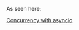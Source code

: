 As seen here:

[Concurrency with asyncio](https://realpython.com/courses/python-3-concurrency-asyncio-module/)
